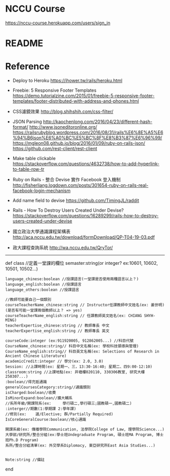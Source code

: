 # NCCU Course
https://nccu-course.herokuapp.com/users/sign_in

# README


# Reference
* Deploy to Heroku
https://ihower.tw/rails/heroku.html

* Freebie: 5 Responsive Footer Templates
https://demo.tutorialzine.com/2015/01/freebie-5-responsive-footer-templates/footer-distributed-with-address-and-phones.html

* CSS濾鏡效果
http://blog.shihshih.com/css-filter/

* JSON Parsing
http://kaochenlong.com/2016/04/23/different-hash-format/
http://www.jsoneditoronline.org/
https://railsrubyblog.wordpress.com/2016/08/31/rails%E6%8E%A5%E6%94%B6json%E6%A0%BC%E5%BC%8F%E8%B3%87%E6%96%99/
https://mgleon08.github.io/blog/2016/01/09/ruby-on-rails-json/
https://github.com/rest-client/rest-client

* Make table clickable
https://stackoverflow.com/questions/4632738/how-to-add-hyperlink-to-table-row-tr

* Ruby on Rails - 整合 Devise 實作 Facebook 登入機制
http://fisherliang.logdown.com/posts/301654-ruby-on-rails-real-facebook-login-mechanism

* Add name field to devise
https://github.com/TimingJL/raddit

* Rails - How To Destroy Users Created Under Devise?
https://stackoverflow.com/questions/16289299/rails-how-to-destroy-users-created-under-devise

* 國立政治大學通識課程架構表
http://aca.nccu.edu.tw/download/formDownload/QP-T04-19-03.pdf

* 政大課程查詢系統
http://wa.nccu.edu.tw/QryTor/
------------------------------


def class //定義一堂課的欄位
	semaster:string(or integer? ex:10601, 10602, 10501, 10502...)

	language_chinese:boolean //授課語言(一堂課是否使用兩種語言以上？)
	language_english:boolean //授課語言
	language_others:boolean //授課語言

	//教師可能要自己一個類別
	courseTeacherName_chinese:string // Instructor任課教師中文姓名(ex: 姜世明)(是否有可能一堂課兩個教師以上？ => yes)
	courseTeacherName_english:string // 任課教師英文姓名(ex: CHIANG SHYH-MING)
	teacherExpertise_chinese:string // 教師專長 中文
	teacherExpertise_english:string // 教師專長 英文

	courseCode:integer (ex:911920005, 912862005...) //科目代號
	CourseName_chinese:string// 科目中文名稱(ex: 學校科技領導與管理)
	CourseName_english:string// 科目英文名稱(ex: Selections of Research in Ancient Chinese Literature)
	academicCredit:integer // 學分(ex: 2.0, 3.0)
	Session: //上課時間(ex: 星期一、三，13:30-16:40; 星期二、四9:00-12:10)
	classroom:string //上課地點(ex: 井塘樓020110, 330306教室, 研究大樓250307...)
	:boolean//得充抵通識
	generalCoursesCategory:string//通識類別
	isCharged:boolean//收費
	IsMinorExpand:boolean//擴大輔系
	//系所年級/開課院系(ex: 	學行碩二,學行碩三;國教碩一,國教碩二)
	:interger//期數(1:學期課 2:學年課)
	//修別(ex: 	選/Elective; 群/Partially Required)
	IsCoreGeneralCourse:boolean//核心通識

	開課系級(ex: 傳播學院Communication, 法學院College of Law, 理學院Science...)
	大學部/研究所/整合分組(ex:學士班Undegraduate Program, 碩士班MA Program, 博士班Ph.D Program)
	系所/整合分組清單(ex: 外交學系Diplomacy, 東亞研究所East Asia Studies...)


	Note:string //備註
end